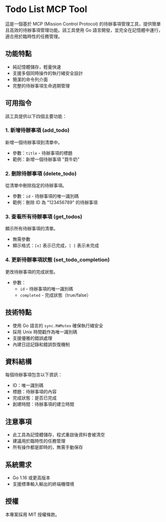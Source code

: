 # Todo List MCP Tool

這是一個基於 MCP (Mission Control Protocol) 的待辦事項管理工具，提供簡單且高效的待辦事項管理功能。該工具使用 Go 語言開發，並完全在記憶體中運行，適合用於臨時性的任務管理。

## 功能特點

- 純記憶體儲存，輕量快速
- 支援多個同時操作的執行緒安全設計
- 簡潔的命令列介面
- 完整的待辦事項生命週期管理

## 可用指令

該工具提供以下四個主要功能：

### 1. 新增待辦事項 (add_todo)
新增一個待辦事項到清單中。
- 參數：`title` - 待辦事項的標題
- 範例：新增一個待辦事項 "買牛奶"

### 2. 刪除待辦事項 (delete_todo)
從清單中刪除指定的待辦事項。
- 參數：`id` - 待辦事項的唯一識別碼
- 範例：刪除 ID 為 "123456789" 的待辦事項

### 3. 查看所有待辦事項 (get_todos)
顯示所有待辦事項的清單。
- 無需參數
- 顯示格式：`[x]` 表示已完成，`[ ]` 表示未完成

### 4. 更新待辦事項狀態 (set_todo_completion)
更改待辦事項的完成狀態。
- 參數：
  - `id` - 待辦事項的唯一識別碼
  - `completed` - 完成狀態（true/false）

## 技術特點

- 使用 Go 語言的 `sync.RWMutex` 確保執行緒安全
- 採用 Unix 時間戳作為唯一識別碼
- 支援優雅的錯誤處理
- 內建日誌記錄和錯誤恢復機制

## 資料結構

每個待辦事項包含以下資訊：
- ID：唯一識別碼
- 標題：待辦事項的內容
- 完成狀態：是否已完成
- 創建時間：待辦事項的建立時間

## 注意事項

- 此工具為記憶體儲存，程式重啟後資料會被清空
- 建議用於臨時性的任務管理
- 所有操作都是即時的，無需手動保存

## 系統需求

- Go 1.16 或更高版本
- 支援標準輸入輸出的終端機環境

## 授權

本專案採用 MIT 授權條款。
